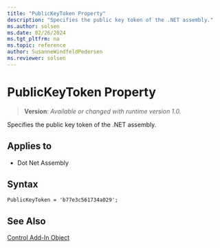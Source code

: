 ```yaml
---
title: "PublicKeyToken Property"
description: "Specifies the public key token of the .NET assembly."
ms.author: solsen
ms.date: 02/26/2024
ms.tgt_pltfrm: na
ms.topic: reference
author: SusanneWindfeldPedersen
ms.reviewer: solsen
---
```

[//]: # (START>DO_NOT_EDIT)
[//]: # (IMPORTANT:Do not edit any of the content between here and the END>DO_NOT_EDIT.)
[//]: # (Any modifications should be made in the .xml files in the ModernDev repo.)
# PublicKeyToken Property
> **Version**: _Available or changed with runtime version 1.0._

Specifies the public key token of the .NET assembly.

## Applies to
-   Dot Net Assembly

[//]: # (IMPORTANT: END>DO_NOT_EDIT)


## Syntax

```AL
PublicKeyToken = 'b77e3c561734a029';
```

## See Also

[Control Add-In Object](../devenv-control-addin-object.md)   
 
